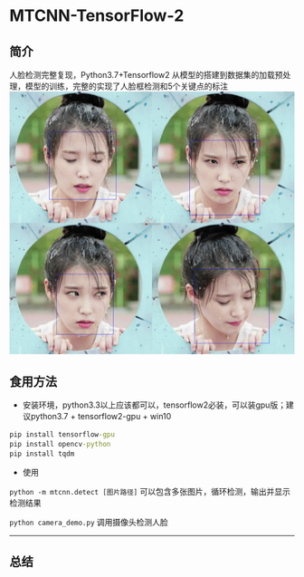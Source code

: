 # MTCNN-TensorFlow-2

## 简介

人脸检测完整复现，Python3.7+Tensorflow2
从模型的搭建到数据集的加载预处理，模型的训练，完整的实现了人脸框检测和5个关键点的标注
![img](results/test3_ed.png)

## 食用方法

+ 安装环境，python3.3以上应该都可以，tensorflow2必装，可以装gpu版；建议python3.7 + tensorflow2-gpu + win10

```cmd
pip install tensorflow-gpu
pip install opencv-python
pip install tqdm
```

+ 使用

`python -m mtcnn.detect [图片路径]`   可以包含多张图片，循环检测，输出并显示检测结果

`python camera_demo.py` 调用摄像头检测人脸

----------------------------------------------

## 总结
